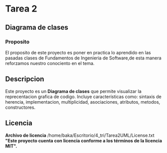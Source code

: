 # __Tarea 2__
## Diagrama de clases


### Proposito
El proposito de este proyecto es poner en practica lo aprendido en las pasadas clases de Fundamentos de Ingenieria de Software,de esta manera reforzamos nuestro conociento en el tema.
## Descripcion
Este proyecto es un __Diagrama de clases__ que permite visualizar la reprecentacion grafica de codigo. 
Incluye características como: sintaxis de herencia, implementacion, multiplicidad, asociaciones, atributos, metodos, constructores.

## Licencia
__Archivo de licencia__ /home/baka/Escritorio/4_tri/Tarea2UML/License.txt
__"Este proyecto cuenta con licencia conforme a los términos de la licencia MIT".__